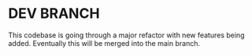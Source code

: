 # DEV BRANCH
This codebase is going through a major refactor with new features being added. Eventually this will be merged into the main branch.
